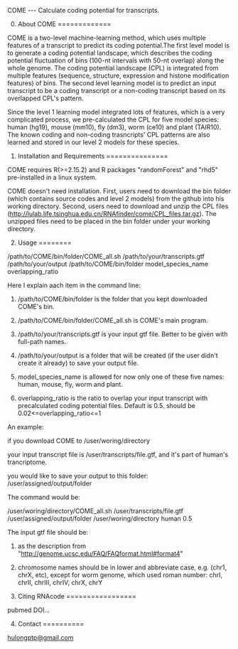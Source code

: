 
COME --- Calculate coding potential for transcripts.

0. About COME
=============

COME is a two-level machine-learning method, which uses multiple features of a transcript to predict its coding potential.The first level model is to generate a coding potential landscape, which describes the coding potential fluctuation of bins (100-nt intervals with 50-nt overlap) along the whole genome. The coding potential landscape (CPL) is integrated from multiple features (sequence, structure, expression and histone modification features) of bins. The second level learning model is to predict an input transcript to be a coding transcript or a non-coding transcript based on its overlapped CPL's pattern. 

Since the level 1 learning model integrated lots of features, which is a very complicated process, we pre-calculated the CPL for five model species: human (hg19), mouse (mm10), fly (dm3), worm (ce10) and plant (TAIR10). The known coding and non-coding trasncripts' CPL patterns are also learned and stored in our level 2 models for these species.

1. Installation and Requirements
===============

COME requires R(>=2.15.2) and R packages "randomForest" and "rhd5" pre-installed in a linux system.

COME doesn't need installation. 
  First, users need to download the bin folder (which contains source codes and level 2 models) from the github into his working directory. 
  Second, users need to download and unzip the CPL files (http://lulab.life.tsinghua.edu.cn/RNAfinder/come/CPL_files.tar.gz). The unzipped files need to be placed in the bin folder under your working directory.

2. Usage
========

  /path/to/COME/bin/folder/COME_all.sh /path/to/your/transcripts.gtf  /path/to/your/output  /path/to/COME/bin/folder  model_species_name   overlapping_ratio
  
Here I explain aach item in the command line: 

  1)  /path/to/COME/bin/folder is the folder that you kept downloaded COME's bin.

  2)  /path/to/COME/bin/folder/COME_all.sh is COME's main program.

  3)  /path/to/your/transcripts.gtf is your input gtf file. Better to be given with full-path names.

  4)  /path/to/your/output is a folder that will be created (if the user didn't create it already) to save your output file.

  5)  model_species_name is allowed for now only one of these five names: human, mouse, fly, worm and plant.

  6)  overlapping_ratio is the ratio to overlap your input transcript with precalculated coding potential files. Default is 0.5. should be 0.02<=overlapping_ratio<=1
  
An example:

  if you download COME to /user/woring/directory

  your input transcript file is /user/transcripts/file.gtf, and it's part of human's trancriptome.

  you would like to save your output to this folder: /user/assigned/output/folder

  The command would be: 
  
  /user/woring/directory/COME_all.sh /user/transcripts/file.gtf  /user/assigned/output/folder  /user/woring/directory human 0.5

The input gtf file should be:

  1)  as the description from "http://genome.ucsc.edu/FAQ/FAQformat.html#format4"

  2)  chromosome names should be in lower and abbreviate case, e.g. (chr1, chrX, etc), except for worm genome, which used roman number: chrI, chrII, chrIII, chrIV, chrX, chrY


3. Citing RNAcode
=================

pubmed DOI...


4. Contact
==========

hulongptp@gmail.com
